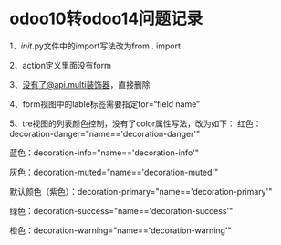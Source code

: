 # odoo10转odoo14问题记录
1、_init_.py文件中的import写法改为from . import

2、action定义里面没有<field name="view_type">form</field>

3、没有了@api.multi装饰器，直接删除

4、form视图中的lable标签需要指定for=“field name”

5、tre视图的列表颜色控制，没有了color属性写法，改为如下：
  红色：decoration-danger="name=='decoration-danger'"
  
  蓝色：decoration-info="name=='decoration-info'"
  
  灰色：decoration-muted="name=='decoration-muted'"
  
  默认颜色（紫色）：decoration-primary="name=='decoration-primary'"
  
  绿色：decoration-success="name=='decoration-success'"
  
  橙色：decoration-warning="name=='decoration-warning'"
  
